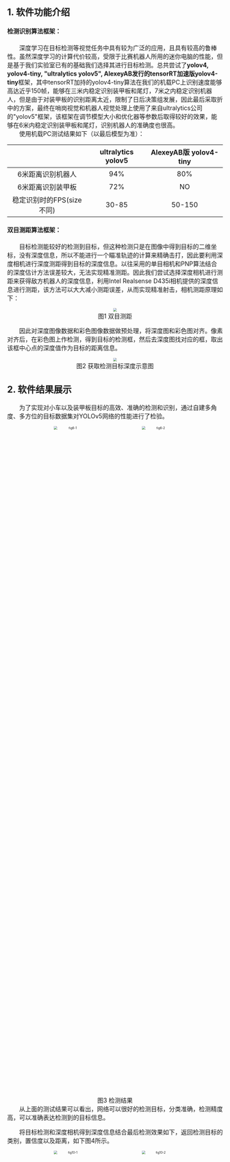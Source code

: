 
## 1. 软件功能介绍  
#### **检测识别算法框架：**    
&emsp;&emsp;深度学习在目标检测等视觉任务中具有较为广泛的应用，且具有较高的鲁棒性。虽然深度学习的计算代价较高，受限于比赛机器人所用的迷你电脑的性能，但是基于我们实验室已有的基础我们选择其进行目标检测。总共尝试了**yolov4, yolov4-tiny, "ultralytics yolov5", AlexeyAB发行的tensorRT加速版yolov4-tiny**框架，其中tensorRT加持的yolov4-tiny算法在我们的机载PC上识别速度能够高达近乎150帧，能够在三米内稳定识别装甲板和尾灯，7米之内稳定识别机器人，但是由于对装甲板的识别距离太近，限制了日后决策组发展，因此最后采取折中的方案，最终在哨岗视觉和机器人视觉处理上使用了来自ultralytics公司的"yolov5"框架，该框架在调节模型大小和优化器等参数后取得较好的效果，能够在6米内稳定识别装甲板和尾灯，识别机器人的准确度也很高。  
&emsp;&emsp;使用机载PC测试结果如下（以最后模型为准）：   

|                |ultralytics yolov5 |AlexeyAB版 yolov4-tiny                        |
|:----------------:|:-------------------------------:|:-----------------------------:|
|6米距离识别机器人  |  94%   |  80%  |
|6米距离识别装甲板  |  72%   |  NO   |
|稳定识别时的FPS(size不同)  |30-85   |   50-150|

#### **双目测距算法框架：**  

&emsp;&emsp;目标检测能较好的检测到目标，但这种检测只是在图像中得到目标的二维坐标，没有深度信息，所以不能进行一个瞄准轨迹的计算来精确击打，因此要利用深度相机进行深度测距得到目标的深度信息。以往采用的单目相机和PNP算法结合的深度估计方法误差较大，无法实现精准测距。因此我们尝试选择深度相机进行测距来获得敌方机器人的深度信息，利用Intel Realsense D435i相机提供的深度信息进行测距，该方法可以大大减小测距误差，从而实现精准射击，相机测距原理如下：
<div align="center">
<img src="README.assets/fig1.jpg" style="zoom:50%;" >
</div>

<div align="center">图1 双目测距</div>

&emsp;&emsp;因此对深度图像数据和彩色图像数据做预处理，将深度图和彩色图对齐。像素对齐后，在彩色图上作检测，得到目标的检测框，然后去深度图找对应的框，取出该框中心点的深度值作为目标的距离信息。  
<div align="center">
<img src="README.assets/fig2.jpg" style="zoom:50%;" />
</div>

<div align="center">图2 获取检测目标深度示意图</div>

## 2. 软件结果展示

&emsp;&emsp;为了实现对小车以及装甲板目标的高效、准确的检测和识别，通过自建多角度、多方位的目标数据集对YOLOv5网络的性能进行了检验。


<div align="center">
<center class="third">
<img src="README.assets/fig6-1.jpg" alt="fig6-1" width = "40%" style="zoom:50%;" />
<img src="README.assets/fig6-2.jpg" alt="fig6-2"  width = "40%" style="zoom:50%;" />
</center>
</div>

<div align="center">图3 检测结果</div>
&emsp;&emsp;从上面的测试结果可以看出，网络可以很好的检测目标，分类准确，检测精度高，可以准确表达检测到的目标信息。

&emsp;&emsp;将目标检测和深度相机得到深度信息结合最后检测效果如下，返回检测目标的类别，置信度以及距离，如下图4所示。
<div align="center">
<center class="third">
<img src="README.assets/fig10-1.jpg" alt="fig10-1" width = "40%" style="zoom:50%;" />
<img src="README.assets/fig10-2.jpg" alt="fig10-2"  width = "40%" style="zoom:50%;" />
</center>
</div>

<div align="center">图4 检测及测距结果</div>

&emsp;&emsp;为了测试深度相机测距的精度，我们进行了关于X、Y、Z方向的实验来验证测距的精度。相机官方资料给出Z方向的误差为2%，X、Y方向的误差小于Z方向。我们实验的情况为：60组Z方向的平均绝对误差为4%，30组X方向平均绝对误差为1.5%，30组Y方向平均绝对误差为1.1%，以上误差包括人工手动测量的误差。从X、Y、Z方向的不同距离抽取五组实验数据，计算三个方向预测值和真实值的绝对误差的平方和的平方根误差（SRSS），如下表1所示。总体误差在允许的范围内，但由于距离太近检测细节太明显误差会偏大，距离太远不可避免误差也会偏大。实际射击环境下的距离一般为二到四米，因此我们的测距精度满足实际需要。

<div align="center">表1 测距误差</div>
<div align="center">

|     S.No.      | 1      | 2     | 3      | 4     | 5      |
| :------------: | :------: | :-----: | :------: | :-----: | :------: |
|     X_real     | -0.492 | 0.715 | -0.213 | 0.643 | -0.124 |
|   X_predict    | -0.522 | 0.693 | -0.200 | 0.632 | -0.106 |
|     Y_real     | -0.411 | 0.069 | -0.452 | 0.289 | -0.311 |
|   Y_predict    | -0.391 | 0.069 | -0.450 | 0.297 | -0.301 |
|     Z_real     | 1.200  | 2.800 | 4.000  | 5.400 | 6.200  |
|   Z_predict    | 1.229  | 2.823 | 4.013  | 5.445 | 6.245  |
| error   (SRSS) | 0.046  | 0.032 | 0.020  | 0.047 | 0.054  |
</div>
&emsp;&emsp;通过将目标检测得到的二维（x, y)像素坐标和深度测距得到的深度距离z 进行结合，得到检测目标P的一个实际三维（X, Y, Z)坐标，测试结果如图5所示。
<div align="center">
<img src="README.assets/fig11.jpg" style="zoom:50%;" />
</div>

<div align="center">图5 实际三维坐标信息</div>

## **3. 依赖工具，软、硬件环境**

#### **软件部分：**   

系统版本：Ubuntu18.04   

机载平台(jetson):   

pyrealsense2     

CUDA 10.2    

python3.6   

PyTorch1.6    

OpenCV3.4.x   

Jetpack 4.4   

PyYAML>=5.3     

scipy==1.4.1  

tqdm>=4.41.0    

numpy>=1.18.5    

matplotlib>=3.2.2     

torchvision>=0.7.0      

OpenCV-python>=4.1.2    

tensorRT: jetpack 4.4刷机时安装即可  

#### **硬件部分：**   
机载平台： Jetson AGX Xavier  

深度相机： Intel D435i深度相机，

RGB：1920x1080, 30FPS, 

深度图像：最高1280x720主动立体深度图，

FPS: 90 max  

# **4. 文件目录结构说明**   

```
├── my_roborts_camera
│   ├── src
│   │   ├── models
│   │   │   ├── common.py // 包含模型通用的模块
│   │   │    ├── export.py // 将训练好的.pt模型转换成onnx和TorchScript格式
│   │   │    ├── experimental.py // 包含实验模块还有加载训练好的模型函数
│   │   │   ├── yolo.py  //模型文件
│   │   ├── utils
│   │   │    ├── activations.py //激活函数文件
│   │   │    ├── datasets.py // 数据集文件
│   │   │     ├── googles_utils.py // google下载，下载谷歌驱动等功能
│   │   │    ├── torch_utils.py // 获取cuda可用时同步时间，选择gpu/cpu设备
|   │   │── weights // 检测模型存放位置
|   │   │── armor_classes.py // 读取摄像头视频流进行检测
│   ├── CMakeLists.txt // 编译配置文件，添加依赖项等
│   ├── package.xml // 描述文件
│   │── setup.py
│   │── CMakeLists.txt
```

```
├── roborts_detection
│   ├── armor_detection //视觉功能包 
│   │   ├── config 
│   │   ├── constraint_set //官方约束条件存放
│   │   ├── proto 
│   │   ├── yolo_bridge 
|   │   │   ├── config // 存放可执行文件的文件夹
|   |   │   │   ├── yolo_bridge.prototxt// 接受检测信息内容
|   │   │   ├── yolo_bridge.cpp //自建检测算法接口 
|   │   │   ├── yolo_bridge.h 
|   |   │   ├── CMakeLists.txt
|   |   ├── armor_detection_algorithms.h // 官方检测算法
|   |   ├── armor_detection_base.h  
|   |   ├── armor_detection_client.cpp //启动客户端
|   |   ├── armor_detection_node.cpp //启动节点
|   |   ├── armor_detection_node.h 
|   |   ├── gimbal_control.cpp // 云台控制接受检测目标位置信息
|   |   ├── gimbal_control.h 
|   |   ├── CMakeLists.txt
|   ├── cmake_module // 链接库
|   ├── out
|   ├── util
│   │── package.xml // 描述文件
│   │── CMakeLists.txt // 编译配置文件，添加依赖项等
```

# **5. 软件使用说明** 

## 数据集  
&emsp;&emsp;由于拍摄的数据集前后相关性不大，因此未采用视频标注工具而使用了labelimg的标注软件。yolov4使用的是voc格式的标签，ultralytics yolov5使用的是yolo格式的标签。机器人搭载的模型训练用的数据集一共3000张左右，在双显卡台式电脑上300 epochs, batch_size 32, train_size和test_size为480时训练时间3个小时左右， 由于该数据集比较大，不好上传暂不开源。（实际结果可能会有偏差，非严格测试）    

## 模型  

模型大小仅仅14MB左右 

### 检测模型
链接：https://pan.baidu.com/s/1VnVAdWoz3Sbb8nzG8tG7bw 
		提取码：hz6h      

### yolov5s权重
链接：https://pan.baidu.com/s/153I2qqZd1yK-AeGzy-1Rgg 
		提取码：gviy

### Reference   
https://github.com/AlexeyAB/darknet   		

https://github.com/ultralytics/yolov5   		

https://developer.nvidia.com/embedded/jetpack   		

https://docs.opencv.org/master/d9/df8/tutorial_root.html      

https://github.com/IntelRealSense/librealsense/blob/master/doc/distribution_linux.md

https://dev.intelrealsense.com/docs/compiling-librealsense-for-linux-ubuntu-guide

